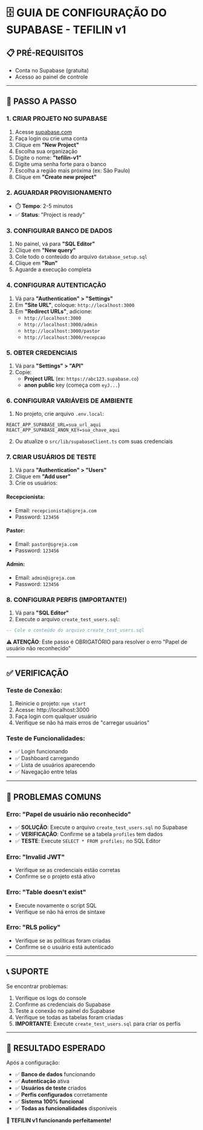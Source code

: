 # 🗄️ **GUIA DE CONFIGURAÇÃO DO SUPABASE - TEFILIN v1**

## 📋 **PRÉ-REQUISITOS**
- Conta no Supabase (gratuita)
- Acesso ao painel de controle

---

## 🚀 **PASSO A PASSO**

### **1. CRIAR PROJETO NO SUPABASE**
1. Acesse [supabase.com](https://supabase.com)
2. Faça login ou crie uma conta
3. Clique em **"New Project"**
4. Escolha sua organização
5. Digite o nome: **"tefilin-v1"**
6. Digite uma senha forte para o banco
7. Escolha a região mais próxima (ex: São Paulo)
8. Clique em **"Create new project"**

### **2. AGUARDAR PROVISIONAMENTO**
- ⏱️ **Tempo**: 2-5 minutos
- ✅ **Status**: "Project is ready"

### **3. CONFIGURAR BANCO DE DADOS**
1. No painel, vá para **"SQL Editor"**
2. Clique em **"New query"**
3. Cole todo o conteúdo do arquivo `database_setup.sql`
4. Clique em **"Run"**
5. Aguarde a execução completa

### **4. CONFIGURAR AUTENTICAÇÃO**
1. Vá para **"Authentication" > "Settings"**
2. Em **"Site URL"**, coloque: `http://localhost:3000`
3. Em **"Redirect URLs"**, adicione:
   - `http://localhost:3000`
   - `http://localhost:3000/admin`
   - `http://localhost:3000/pastor`
   - `http://localhost:3000/recepcao`

### **5. OBTER CREDENCIAIS**
1. Vá para **"Settings" > "API"**
2. Copie:
   - **Project URL** (ex: `https://abc123.supabase.co`)
   - **anon public** key (começa com `eyJ...`)

### **6. CONFIGURAR VARIÁVEIS DE AMBIENTE**
1. No projeto, crie arquivo `.env.local`:
```env
REACT_APP_SUPABASE_URL=sua_url_aqui
REACT_APP_SUPABASE_ANON_KEY=sua_chave_aqui
```

2. Ou atualize o `src/lib/supabaseClient.ts` com suas credenciais

### **7. CRIAR USUÁRIOS DE TESTE**
1. Vá para **"Authentication" > "Users"**
2. Clique em **"Add user"**
3. Crie os usuários:

#### **Recepcionista:**
- Email: `recepcionista@igreja.com`
- Password: `123456`

#### **Pastor:**
- Email: `pastor@igreja.com`
- Password: `123456`

#### **Admin:**
- Email: `admin@igreja.com`
- Password: `123456`

### **8. CONFIGURAR PERFIS (IMPORTANTE!)**
1. Vá para **"SQL Editor"**
2. Execute o arquivo `create_test_users.sql`:
```sql
-- Cole o conteúdo do arquivo create_test_users.sql
```

**⚠️ ATENÇÃO**: Este passo é OBRIGATÓRIO para resolver o erro "Papel de usuário não reconhecido"

---

## ✅ **VERIFICAÇÃO**

### **Teste de Conexão:**
1. Reinicie o projeto: `npm start`
2. Acesse: http://localhost:3000
3. Faça login com qualquer usuário
4. Verifique se não há mais erros de "carregar usuários"

### **Teste de Funcionalidades:**
- ✅ Login funcionando
- ✅ Dashboard carregando
- ✅ Lista de usuários aparecendo
- ✅ Navegação entre telas

---

## 🚨 **PROBLEMAS COMUNS**

### **Erro: "Papel de usuário não reconhecido"**
- ✅ **SOLUÇÃO**: Execute o arquivo `create_test_users.sql` no Supabase
- ✅ **VERIFICAÇÃO**: Confirme se a tabela `profiles` tem dados
- ✅ **TESTE**: Execute `SELECT * FROM profiles;` no SQL Editor

### **Erro: "Invalid JWT"**
- Verifique se as credenciais estão corretas
- Confirme se o projeto está ativo

### **Erro: "Table doesn't exist"**
- Execute novamente o script SQL
- Verifique se não há erros de sintaxe

### **Erro: "RLS policy"**
- Verifique se as políticas foram criadas
- Confirme se o usuário está autenticado

---

## 📞 **SUPORTE**

Se encontrar problemas:
1. Verifique os logs do console
2. Confirme as credenciais do Supabase
3. Teste a conexão no painel do Supabase
4. Verifique se todas as tabelas foram criadas
5. **IMPORTANTE**: Execute `create_test_users.sql` para criar os perfis

---

## 🎯 **RESULTADO ESPERADO**

Após a configuração:
- ✅ **Banco de dados** funcionando
- ✅ **Autenticação** ativa
- ✅ **Usuários de teste** criados
- ✅ **Perfis configurados** corretamente
- ✅ **Sistema 100% funcional**
- ✅ **Todas as funcionalidades** disponíveis

**🎉 TEFILIN v1 funcionando perfeitamente!**
